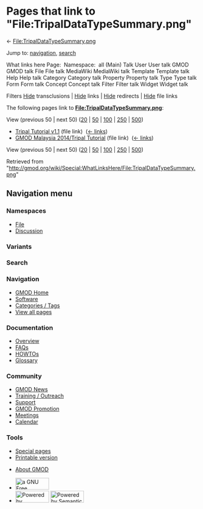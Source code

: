 <div id="mw-page-base" class="noprint">

</div>

<div id="mw-head-base" class="noprint">

</div>

<div id="content" class="mw-body" role="main">

<span id="top"></span>

<div id="mw-js-message" style="display:none;">

</div>



# <span dir="auto">Pages that link to "File:TripalDataTypeSummary.png"</span>

<div id="bodyContent">

<div id="contentSub">

←
[File:TripalDataTypeSummary.png](/wiki/File:TripalDataTypeSummary.png "File:TripalDataTypeSummary.png")

</div>

<div id="jump-to-nav" class="mw-jump">

Jump to: [navigation](#mw-navigation), [search](#p-search)

</div>

<div id="mw-content-text">

What links here Page:  Namespace:  all (Main) Talk User User talk GMOD
GMOD talk File File talk MediaWiki MediaWiki talk Template Template talk
Help Help talk Category Category talk Property Property talk Type Type
talk Form Form talk Concept Concept talk Filter Filter talk Widget
Widget talk

Filters
[Hide](/mediawiki/index.php?title=Special:WhatLinksHere/File:TripalDataTypeSummary.png&hidetrans=1 "Special:WhatLinksHere/File:TripalDataTypeSummary.png")
transclusions \|
[Hide](/mediawiki/index.php?title=Special:WhatLinksHere/File:TripalDataTypeSummary.png&hidelinks=1 "Special:WhatLinksHere/File:TripalDataTypeSummary.png")
links \|
[Hide](/mediawiki/index.php?title=Special:WhatLinksHere/File:TripalDataTypeSummary.png&hideredirs=1 "Special:WhatLinksHere/File:TripalDataTypeSummary.png")
redirects \|
[Hide](/mediawiki/index.php?title=Special:WhatLinksHere/File:TripalDataTypeSummary.png&hideimages=1 "Special:WhatLinksHere/File:TripalDataTypeSummary.png")
file links

The following pages link to
**[File:TripalDataTypeSummary.png](/wiki/File:TripalDataTypeSummary.png "File:TripalDataTypeSummary.png")**:

View (previous 50 \| next 50)
([20](/mediawiki/index.php?title=Special:WhatLinksHere/File:TripalDataTypeSummary.png&limit=20 "Special:WhatLinksHere/File:TripalDataTypeSummary.png")
\|
[50](/mediawiki/index.php?title=Special:WhatLinksHere/File:TripalDataTypeSummary.png&limit=50 "Special:WhatLinksHere/File:TripalDataTypeSummary.png")
\|
[100](/mediawiki/index.php?title=Special:WhatLinksHere/File:TripalDataTypeSummary.png&limit=100 "Special:WhatLinksHere/File:TripalDataTypeSummary.png")
\|
[250](/mediawiki/index.php?title=Special:WhatLinksHere/File:TripalDataTypeSummary.png&limit=250 "Special:WhatLinksHere/File:TripalDataTypeSummary.png")
\|
[500](/mediawiki/index.php?title=Special:WhatLinksHere/File:TripalDataTypeSummary.png&limit=500 "Special:WhatLinksHere/File:TripalDataTypeSummary.png"))

- [Tripal Tutorial
  v1.1](/wiki/Tripal_Tutorial_v1.1 "Tripal Tutorial v1.1") (file link) ‎
  <span class="mw-whatlinkshere-tools">([←
  links](/mediawiki/index.php?title=Special:WhatLinksHere&target=Tripal+Tutorial+v1.1 "Special:WhatLinksHere"))</span>
- [GMOD Malaysia 2014/Tripal
  Tutorial](/wiki/GMOD_Malaysia_2014/Tripal_Tutorial "GMOD Malaysia 2014/Tripal Tutorial")
  (file link) ‎ <span class="mw-whatlinkshere-tools">([←
  links](/mediawiki/index.php?title=Special:WhatLinksHere&target=GMOD+Malaysia+2014%2FTripal+Tutorial "Special:WhatLinksHere"))</span>

View (previous 50 \| next 50)
([20](/mediawiki/index.php?title=Special:WhatLinksHere/File:TripalDataTypeSummary.png&limit=20 "Special:WhatLinksHere/File:TripalDataTypeSummary.png")
\|
[50](/mediawiki/index.php?title=Special:WhatLinksHere/File:TripalDataTypeSummary.png&limit=50 "Special:WhatLinksHere/File:TripalDataTypeSummary.png")
\|
[100](/mediawiki/index.php?title=Special:WhatLinksHere/File:TripalDataTypeSummary.png&limit=100 "Special:WhatLinksHere/File:TripalDataTypeSummary.png")
\|
[250](/mediawiki/index.php?title=Special:WhatLinksHere/File:TripalDataTypeSummary.png&limit=250 "Special:WhatLinksHere/File:TripalDataTypeSummary.png")
\|
[500](/mediawiki/index.php?title=Special:WhatLinksHere/File:TripalDataTypeSummary.png&limit=500 "Special:WhatLinksHere/File:TripalDataTypeSummary.png"))

</div>

<div class="printfooter">

Retrieved from
"<http://gmod.org/wiki/Special:WhatLinksHere/File:TripalDataTypeSummary.png>"

</div>

<div id="catlinks" class="catlinks catlinks-allhidden">

</div>

<div class="visualClear">

</div>

</div>

</div>

<div id="mw-navigation">

## Navigation menu

<div id="mw-head">



<div id="left-navigation">

<div id="p-namespaces" class="vectorTabs" role="navigation"
aria-labelledby="p-namespaces-label">

### Namespaces

- <span id="ca-nstab-image"><a href="/wiki/File:TripalDataTypeSummary.png" accesskey="c"
  title="View the file page [c]">File</a></span>
- <span id="ca-talk"><a
  href="/mediawiki/index.php?title=File_talk:TripalDataTypeSummary.png&amp;action=edit&amp;redlink=1"
  accesskey="t"
  title="Discussion about the content page [t]">Discussion</a></span>

</div>

<div id="p-variants" class="vectorMenu emptyPortlet" role="navigation"
aria-labelledby="p-variants-label">

### 

### Variants[](#)

<div class="menu">

</div>

</div>

</div>

<div id="right-navigation">





</div>

<div id="p-search" role="search">

### Search

<div id="simpleSearch">

</div>

</div>

</div>

</div>

<div id="mw-panel">

<div id="p-logo" role="banner">

<a href="/wiki/Main_Page"
style="background-image: url(http://gmod.org/images/GMOD-cogs.png);"
title="Visit the main page"></a>

</div>

<div id="p-Navigation" class="portal" role="navigation"
aria-labelledby="p-Navigation-label">

### Navigation

<div class="body">

- <span id="n-GMOD-Home">[GMOD Home](/wiki/Main_Page)</span>
- <span id="n-Software">[Software](/wiki/GMOD_Components)</span>
- <span id="n-Categories-.2F-Tags">[Categories /
  Tags](/wiki/Categories)</span>
- <span id="n-View-all-pages">[View all
  pages](/wiki/Special:AllPages)</span>

</div>

</div>

<div id="p-Documentation" class="portal" role="navigation"
aria-labelledby="p-Documentation-label">

### Documentation

<div class="body">

- <span id="n-Overview">[Overview](/wiki/Overview)</span>
- <span id="n-FAQs">[FAQs](/wiki/Category:FAQ)</span>
- <span id="n-HOWTOs">[HOWTOs](/wiki/Category:HOWTO)</span>
- <span id="n-Glossary">[Glossary](/wiki/Glossary)</span>

</div>

</div>

<div id="p-Community" class="portal" role="navigation"
aria-labelledby="p-Community-label">

### Community

<div class="body">

- <span id="n-GMOD-News">[GMOD News](/wiki/GMOD_News)</span>
- <span id="n-Training-.2F-Outreach">[Training /
  Outreach](/wiki/Training_and_Outreach)</span>
- <span id="n-Support">[Support](/wiki/Support)</span>
- <span id="n-GMOD-Promotion">[GMOD
  Promotion](/wiki/GMOD_Promotion)</span>
- <span id="n-Meetings">[Meetings](/wiki/Meetings)</span>
- <span id="n-Calendar">[Calendar](/wiki/Calendar)</span>

</div>

</div>

<div id="p-tb" class="portal" role="navigation"
aria-labelledby="p-tb-label">

### Tools

<div class="body">

- <span id="t-specialpages"><a href="/wiki/Special:SpecialPages" accesskey="q"
  title="A list of all special pages [q]">Special pages</a></span>
- <span id="t-print"><a
  href="/mediawiki/index.php?title=Special:WhatLinksHere/File:TripalDataTypeSummary.png&amp;printable=yes"
  rel="alternate" accesskey="p"
  title="Printable version of this page [p]">Printable version</a></span>

</div>

</div>

</div>

</div>

<div id="footer" role="contentinfo">

- <span id="footer-places-about">[About
  GMOD](/wiki/GMOD:About "GMOD:About")</span>

<!-- -->

- <span id="footer-copyrightico">[<img src="http://www.gnu.org/graphics/gfdl-logo-small.png" width="88"
  height="31" alt="a GNU Free Documentation License" />](http://www.gnu.org/licenses/fdl-1.3.html)</span>
- <span id="footer-poweredbyico">[<img src="/mediawiki/skins/common/images/poweredby_mediawiki_88x31.png"
  width="88" height="31" alt="Powered by MediaWiki" />](//www.mediawiki.org/)
  [<img
  src="/mediawiki/extensions/SemanticMediaWiki/includes/../resources/images/smw_button.png"
  width="88" height="31" alt="Powered by Semantic MediaWiki" />](https://www.semantic-mediawiki.org/wiki/Semantic_MediaWiki)</span>

<div style="clear:both">

</div>

</div>
